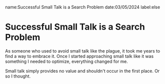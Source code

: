 name:Successful Small Talk is a Search Problem
date:03/05/2024
label:else

# Successful Small Talk is a Search Problem

As someone who used to avoid small talk like the plague, it took me years to find a way to embrace it. Once I started approaching small talk like it was something I needed to optimize, everything changed for me.

Small talk simply provides no value and shouldn't occur in the first place. Or so I thought.
